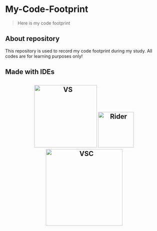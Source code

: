 # My-Code-Footprint
> Here is my code footprint
## About repository
This repository is used to record my code footprint during my study. All codes are for learning purposes only!
## Made with IDEs
<h2 align="center">
  <img src="https://img.shields.io/badge/Visual_Studio-FFFFFF?style=for-the-badge&logo=visual%20studio&logoColor=5C2D91" alt="VS" width="200">
  <img src="https://img.shields.io/badge/Rider-000000?style=for-the-badge&logo=rider&logoColor=white" alt="Rider" width="114">
  <img src="https://img.shields.io/badge/Visual_Studio_Code-0078D4?style=for-the-badge&logo=visual%20studio%20code&logoColor=white" alt="VSC" width="245">
  <!--<img src="https://img.shields.io/badge/Qt-%23217346.svg?style=for-the-badge&logo=Qt&logoColor=white" alt="QT" width="80">--!>
</h2>
